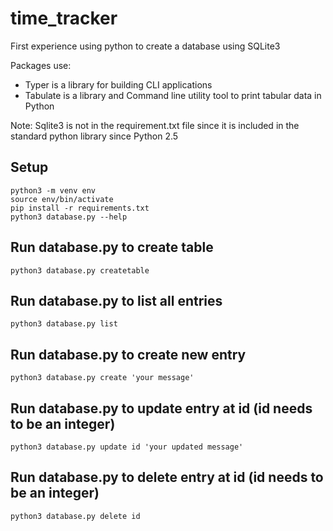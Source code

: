 # time_tracker

First experience using python to create a database using SQLite3

Packages use:

- Typer is a library for building CLI applications
- Tabulate is a library and Command line utility tool to print tabular data in Python

Note: Sqlite3 is not in the requirement.txt file since it is included in the standard python library since Python 2.5

## Setup

```
python3 -m venv env
source env/bin/activate
pip install -r requirements.txt
python3 database.py --help
```

## Run database.py to create table

```
python3 database.py createtable
```

## Run database.py to list all entries

```
python3 database.py list
```

## Run database.py to create new entry

```
python3 database.py create 'your message'
```

## Run database.py to update entry at id (id needs to be an integer)

```
python3 database.py update id 'your updated message'
```

## Run database.py to delete entry at id (id needs to be an integer)

```
python3 database.py delete id
```
